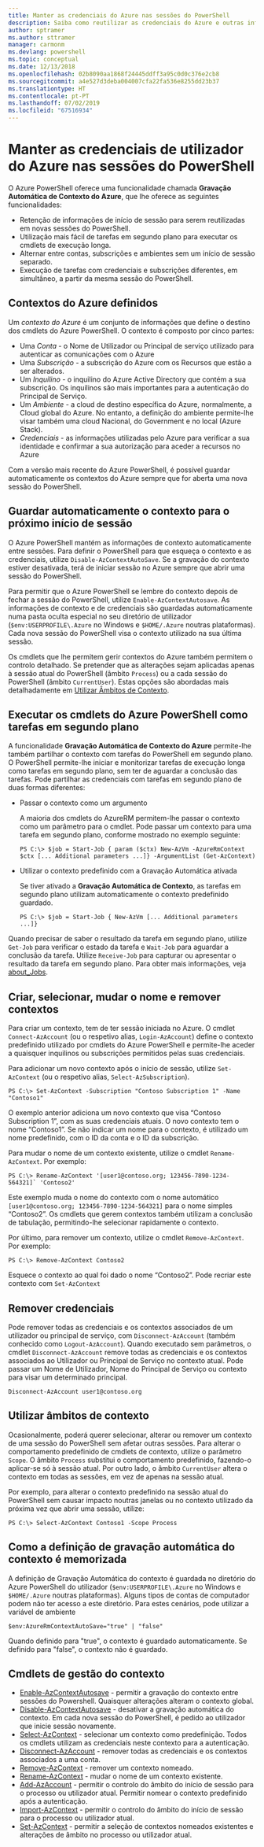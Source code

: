```yaml
---
title: Manter as credenciais do Azure nas sessões do PowerShell
description: Saiba como reutilizar as credenciais do Azure e outras informações entre várias sessões do PowerShell.
author: sptramer
ms.author: sttramer
manager: carmonm
ms.devlang: powershell
ms.topic: conceptual
ms.date: 12/13/2018
ms.openlocfilehash: 02b8090aa1868f24445ddff3a95c0d0c376e2cb8
ms.sourcegitcommit: a4e527d3deba004007cfa22fa536e8255dd23b37
ms.translationtype: HT
ms.contentlocale: pt-PT
ms.lasthandoff: 07/02/2019
ms.locfileid: "67516934"
---
```

# <a name="persist-azure-user-credentials-across-powershell-sessions"></a>Manter as credenciais de utilizador do Azure nas sessões do PowerShell

O Azure PowerShell oferece uma funcionalidade chamada **Gravação Automática de Contexto do Azure**, que lhe oferece as seguintes funcionalidades:

- Retenção de informações de início de sessão para serem reutilizadas em novas sessões do PowerShell.
- Utilização mais fácil de tarefas em segundo plano para executar os cmdlets de execução longa.
- Alternar entre contas, subscrições e ambientes sem um início de sessão separado.
- Execução de tarefas com credenciais e subscrições diferentes, em simultâneo, a partir da mesma sessão do PowerShell.

## <a name="azure-contexts-defined"></a>Contextos do Azure definidos

Um *contexto do Azure* é um conjunto de informações que define o destino dos cmdlets do Azure PowerShell. O contexto é composto por cinco partes:

- Uma *Conta* - o Nome de Utilizador ou Principal de serviço utilizado para autenticar as comunicações com o Azure
- Uma *Subscrição* - a subscrição do Azure com os Recursos que estão a ser alterados.
- Um *Inquilino* - o inquilino do Azure Active Directory que contém a sua subscrição. Os inquilinos são mais importantes para a autenticação do Principal de Serviço.
- Um *Ambiente* - a cloud de destino específica do Azure, normalmente, a Cloud global do Azure.
  No entanto, a definição do ambiente permite-lhe visar também uma cloud Nacional, do Government e no local (Azure Stack).
- *Credenciais* - as informações utilizadas pelo Azure para verificar a sua identidade e confirmar a sua autorização para aceder a recursos no Azure

Com a versão mais recente do Azure PowerShell, é possível guardar automaticamente os contextos do Azure sempre que for aberta uma nova sessão do PowerShell.

## <a name="automatically-save-the-context-for-the-next-sign-in"></a>Guardar automaticamente o contexto para o próximo início de sessão

O Azure PowerShell mantém as informações de contexto automaticamente entre sessões. Para definir o PowerShell para que esqueça o contexto e as credenciais, utilize `Disable-AzContextAutoSave`. Se a gravação do contexto estiver desativada, terá de iniciar sessão no Azure sempre que abrir uma sessão do PowerShell.

Para permitir que o Azure PowerShell se lembre do contexto depois de fechar a sessão do PowerShell, utilize `Enable-AzContextAutosave`. As informações de contexto e de credenciais são guardadas automaticamente numa pasta oculta especial no seu diretório de utilizador (`$env:USERPROFILE\.Azure` no Windows e `$HOME/.Azure` noutras plataformas). Cada nova sessão do PowerShell visa o contexto utilizado na sua última sessão.

Os cmdlets que lhe permitem gerir contextos do Azure também permitem o controlo detalhado. Se pretender que as alterações sejam aplicadas apenas à sessão atual do PowerShell (âmbito `Process`) ou a cada sessão do PowerShell (âmbito `CurrentUser`). Estas opções são abordadas mais detalhadamente em [Utilizar Âmbitos de Contexto](#using-context-scopes).

## <a name="running-azure-powershell-cmdlets-as-background-jobs"></a>Executar os cmdlets do Azure PowerShell como tarefas em segundo plano

A funcionalidade **Gravação Automática de Contexto do Azure** permite-lhe também partilhar o contexto com tarefas do PowerShell em segundo plano. O PowerShell permite-lhe iniciar e monitorizar tarefas de execução longa como tarefas em segundo plano, sem ter de aguardar a conclusão das tarefas. Pode partilhar as credenciais com tarefas em segundo plano de duas formas diferentes:

- Passar o contexto como um argumento

  A maioria dos cmdlets do AzureRM permitem-lhe passar o contexto como um parâmetro para o cmdlet. Pode passar um contexto para uma tarefa em segundo plano, conforme mostrado no exemplo seguinte:

  ```powershell-interactive
  PS C:\> $job = Start-Job { param ($ctx) New-AzVm -AzureRmContext $ctx [... Additional parameters ...]} -ArgumentList (Get-AzContext)
  ```

- Utilizar o contexto predefinido com a Gravação Automática ativada

  Se tiver ativado a **Gravação Automática de Contexto**, as tarefas em segundo plano utilizam automaticamente o contexto predefinido guardado.

  ```powershell-interactive
  PS C:\> $job = Start-Job { New-AzVm [... Additional parameters ...]}
  ```

Quando precisar de saber o resultado da tarefa em segundo plano, utilize `Get-Job` para verificar o estado da tarefa e `Wait-Job` para aguardar a conclusão da tarefa. Utilize `Receive-Job` para capturar ou apresentar o resultado da tarefa em segundo plano. Para obter mais informações, veja [about_Jobs](/powershell/module/microsoft.powershell.core/about/about_jobs).

## <a name="creating-selecting-renaming-and-removing-contexts"></a>Criar, selecionar, mudar o nome e remover contextos

Para criar um contexto, tem de ter sessão iniciada no Azure. O cmdlet `Connect-AzAccount` (ou o respetivo alias, `Login-AzAccount`) define o contexto predefinido utilizado por cmdlets do Azure PowerShell e permite-lhe aceder a quaisquer inquilinos ou subscrições permitidos pelas suas credenciais.

Para adicionar um novo contexto após o início de sessão, utilize `Set-AzContext` (ou o respetivo alias, `Select-AzSubscription`).

```azurepowershell-interactive
PS C:\> Set-AzContext -Subscription "Contoso Subscription 1" -Name "Contoso1"
```

O exemplo anterior adiciona um novo contexto que visa “Contoso Subscription 1”, com as suas credenciais atuais. O novo contexto tem o nome “Contoso1”. Se não indicar um nome para o contexto, é utilizado um nome predefinido, com o ID da conta e o ID da subscrição.

Para mudar o nome de um contexto existente, utilize o cmdlet `Rename-AzContext`. Por exemplo:

```azurepowershell-interactive
PS C:\> Rename-AzContext '[user1@contoso.org; 123456-7890-1234-564321]` 'Contoso2'
```

Este exemplo muda o nome do contexto com o nome automático `[user1@contoso.org; 123456-7890-1234-564321]` para o nome simples “Contoso2”. Os cmdlets que gerem contextos também utilizam a conclusão de tabulação, permitindo-lhe selecionar rapidamente o contexto.

Por último, para remover um contexto, utilize o cmdlet `Remove-AzContext`.  Por exemplo:

```azurepowershell-interactive
PS C:\> Remove-AzContext Contoso2
```

Esquece o contexto ao qual foi dado o nome “Contoso2”. Pode recriar este contexto com `Set-AzContext`

## <a name="removing-credentials"></a>Remover credenciais

Pode remover todas as credenciais e os contextos associados de um utilizador ou principal de serviço, com `Disconnect-AzAccount` (também conhecido como `Logout-AzAccount`). Quando executado sem parâmetros, o cmdlet `Disconnect-AzAccount` remove todas as credenciais e os contextos associados ao Utilizador ou Principal de Serviço no contexto atual. Pode passar um Nome de Utilizador, Nome do Principal de Serviço ou contexto para visar um determinado principal.

```azurepowershell-interactive
Disconnect-AzAccount user1@contoso.org
```

## <a name="using-context-scopes"></a>Utilizar âmbitos de contexto

Ocasionalmente, poderá querer selecionar, alterar ou remover um contexto de uma sessão do PowerShell sem afetar outras sessões. Para alterar o comportamento predefinido de cmdlets de contexto, utilize o parâmetro `Scope`. O âmbito `Process` substitui o comportamento predefinido, fazendo-o aplicar-se só à sessão atual. Por outro lado, o âmbito `CurrentUser` altera o contexto em todas as sessões, em vez de apenas na sessão atual.

Por exemplo, para alterar o contexto predefinido na sessão atual do PowerShell sem causar impacto noutras janelas ou no contexto utilizado da próxima vez que abrir uma sessão, utilize:

```azurepowershell-interactive
PS C:\> Select-AzContext Contoso1 -Scope Process
```

## <a name="how-the-context-autosave-setting-is-remembered"></a>Como a definição de gravação automática do contexto é memorizada

A definição de Gravação Automática do contexto é guardada no diretório do Azure PowerShell do utilizador (`$env:USERPROFILE\.Azure` no Windows e `$HOME/.Azure` noutras plataformas). Alguns tipos de contas de computador podem não ter acesso a este diretório. Para estes cenários, pode utilizar a variável de ambiente

```azurepowershell-interactive
$env:AzureRmContextAutoSave="true" | "false"
```

Quando definido para "true", o contexto é guardado automaticamente. Se definido para "false", o contexto não é guardado.

## <a name="context-management-cmdlets"></a>Cmdlets de gestão do contexto

- [Enable-AzContextAutosave][enable] - permitir a gravação do contexto entre sessões do Powershell.
  Quaisquer alterações alteram o contexto global.
- [Disable-AzContextAutosave][disable] - desativar a gravação automática do contexto. Em cada nova sessão do PowerShell, é pedido ao utilizador que inicie sessão novamente.
- [Select-AzContext][select] - selecionar um contexto como predefinição. Todos os cmdlets utilizam as credenciais neste contexto para a autenticação.
- [Disconnect-AzAccount][remove-cred] - remover todas as credenciais e os contextos associados a uma conta.
- [Remove-AzContext][remove-context] - remover um contexto nomeado.
- [Rename-AzContext][rename] - mudar o nome de um contexto existente.
- [Add-AzAccount][login] - permitir o controlo do âmbito do início de sessão para o processo ou utilizador atual.
  Permitir nomear o contexto predefinido após a autenticação.
- [Import-AzContext][import] - permitir o controlo do âmbito do início de sessão para o processo ou utilizador atual.
- [Set-AzContext][set-context] - permitir a seleção de contextos nomeados existentes e alterações de âmbito no processo ou utilizador atual.

<!-- Hyperlinks -->
[enable]: /powershell/module/az.accounts/Enable-AzureRmContextAutosave
[disable]: /powershell/module/az.accounts/Disable-AzContextAutosave
[select]: /powershell/module/az.accounts/Select-AzContext
[remove-cred]: /powershell/module/az.accounts/Disconnect-AzAccount
[remove-context]: /powershell/module/az.accounts/Remove-AzContext
[rename]: /powershell/module/az.accounts/Rename-AzContext

<!-- Updated cmdlets -->
[login]: /powershell/module/az.accounts/Connect-AzAccount
[import]:  /powershell/module/az.accounts/Import-AzContext
[set-context]: /powershell/module/az.accounts/Set-AzContext
